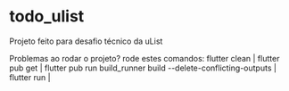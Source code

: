 # todo_ulist
Projeto feito para desafio técnico da uList

Problemas ao rodar o projeto? rode estes comandos: 
flutter clean |
flutter pub get |
flutter pub run build_runner build --delete-conflicting-outputs |
flutter run |
